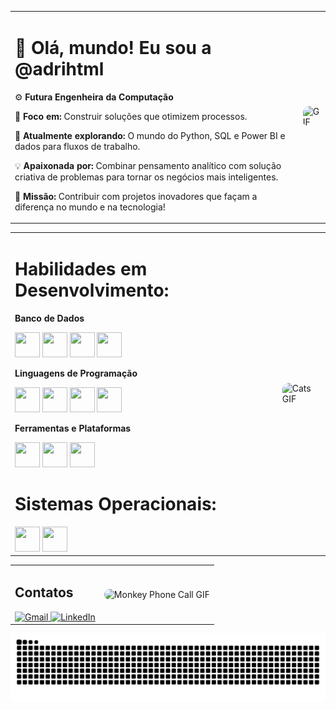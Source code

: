 <table>
  <tr>
    <td>
      <h1>👋 Olá, mundo! Eu sou a @adrihtml</h1>
      <p>⚙️ <strong>Futura Engenheira da Computação</strong></p>
      <p>🎯 <strong>Foco em:</strong> Construir soluções que otimizem processos.</p>
      <p>🚀 <strong>Atualmente explorando:</strong> O mundo do Python, SQL e Power BI e dados para fluxos de trabalho.</p>
      <p>💡 <strong>Apaixonada por:</strong> Combinar pensamento analítico com solução criativa de problemas para tornar os negócios mais inteligentes.</p>
      <p>🌟 <strong>Missão:</strong> Contribuir com projetos inovadores que façam a diferença no mundo e na tecnologia!</p>
    </td>
    <td>
      <img src="https://github.com/user-attachments/assets/2add1604-a313-458d-aec7-ce0e5f82208c" alt="GIF" style="width: 600px; border-radius: 10px;" />
    </td>
  </tr>
</table>

<table>
  <tr>
       <td>
      <h1>Habilidades em Desenvolvimento:</h1>

  <p><strong>Banco de Dados</strong></p>
      <img src="https://cdn.jsdelivr.net/gh/devicons/devicon@latest/icons/azuresqldatabase/azuresqldatabase-original.svg" loading="lazy" width="40" height="40"/>
      <img src="https://cdn.jsdelivr.net/gh/devicons/devicon@latest/icons/microsoftsqlserver/microsoftsqlserver-original.svg" loading="lazy" width="40" height="40"/>
      <img src="https://cdn.jsdelivr.net/gh/devicons/devicon@latest/icons/mysql/mysql-original.svg" loading="lazy" width="40" height="40"/>
      <img src="https://cdn.jsdelivr.net/gh/devicons/devicon@latest/icons/mongodb/mongodb-original.svg" loading="lazy" width="40" height="40"/>

  <p><strong>Linguagens de Programação</strong></p>
      <img src="https://cdn.jsdelivr.net/gh/devicons/devicon@latest/icons/python/python-original.svg" loading="lazy" width="40" height="40"/>
      <img src="https://cdn.jsdelivr.net/gh/devicons/devicon@latest/icons/java/java-original.svg" loading="lazy" width="40" height="40"/>
      <img src="https://cdn.jsdelivr.net/gh/devicons/devicon@latest/icons/html5/html5-original.svg" loading="lazy" width="40" height="40"/>
      <img src="https://cdn.jsdelivr.net/gh/devicons/devicon@latest/icons/nodejs/nodejs-original.svg" loading="lazy" width="40" height="40"/>

  <p><strong>Ferramentas e Plataformas</strong></p>
      <img src="https://cdn.jsdelivr.net/gh/devicons/devicon@latest/icons/amazonwebservices/amazonwebservices-plain-wordmark.svg" loading="lazy" width="40" height="40"/>
      <img src="https://cdn.jsdelivr.net/gh/devicons/devicon@latest/icons/openapi/openapi-original.svg" loading="lazy" width="40" height="40"/>
      <img src="https://cdn.jsdelivr.net/gh/devicons/devicon@latest/icons/azuresqldatabase/azuresqldatabase-original.svg" loading="lazy" width="40" height="40"/>

  <h1>Sistemas Operacionais:</h1>
      <img src="https://cdn.jsdelivr.net/gh/devicons/devicon@latest/icons/windows11/windows11-original.svg" loading="lazy" width="40" height="40"/>
      <img src="https://cdn.jsdelivr.net/gh/devicons/devicon@latest/icons/linux/linux-original.svg" loading="lazy" width="40" height="40"/>
    </td>
  <td>
  <img src="https://github.com/user-attachments/assets/949b99ef-1cd3-4c77-af1f-dd4f81434fbf" alt="Cats GIF" style="width: 300px; border-radius: 10px;" />
    </td>
  </tr>
</table>

<table>
  <tr>
    <td>
      <h2> Contatos</h2>
      <div>           
        <a href="mailto:adri.bill.cam@gmail.com" target="_blank">
          <img loading="lazy" src="https://img.shields.io/badge/Gmail-D14836?style=for-the-badge&logo=gmail&logoColor=white" alt="Gmail"/>
        </a>
        <a href="https://www.linkedin.com/in/adriana-bill-campe%C3%A3o-engenheira-da-computa%C3%A7%C3%A3o/" target="_blank">
          <img loading="lazy" src="https://img.shields.io/badge/-LinkedIn-%230077B5?style=for-the-badge&logo=linkedin&logoColor=white" alt="LinkedIn"/>
        </a>
      </div>
    </td>
  <td>
  <img src="https://github.com/user-attachments/assets/3c8b3cd1-c100-424a-adf5-4cfcf6937ff6" alt="Monkey Phone Call GIF" style="width: 300px; border-radius: 10px;" />
    </td>
  </tr>
</table>

<picture align="center">
  <source media="(prefers-color-scheme: dark)" srcset="https://raw.githubusercontent.com/adrihtml/adrihtml/output/github-contribution-grid-snake-dark.svg">
  <source media="(prefers-color-scheme: light)" srcset="https://raw.githubusercontent.com/adrihtml/adrihtml/output/github-contribution-grid-snake-dark.svg">
  <img align="center" alt="github contribution grid snake animation" src="https://raw.githubusercontent.com/adrihtml/adrihtml/output/github-contribution-grid-snake.svg">
</picture>


                   
          
